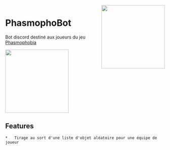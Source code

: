 <img align="right" src="https://imgur.com/a/LKnqaH9" height="200" width="200">

# PhasmophoBot

Bot discord destiné aux joueurs du jeu [Phasmophobia](https://store.steampowered.com/app/739630/Phasmophobia/)

<img align="center" src="https://imgur.com/a/aeGQKkb" height="200" width="200">

## Features
    *   Tirage au sort d'une liste d'objet aléatoire pour une équipe de joueur